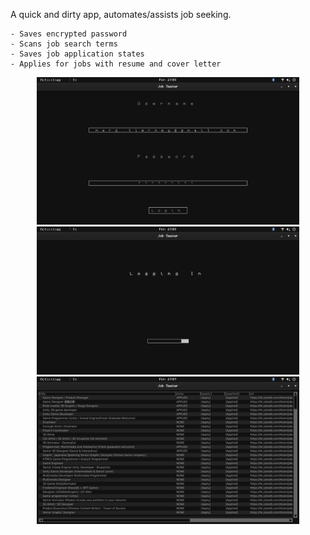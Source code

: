 A quick and dirty app, automates/assists job seeking.

    - Saves encrypted password
    - Scans job search terms
    - Saves job application states
    - Applies for jobs with resume and cover letter

<p align="center">
  <img src="screenshots/Screenshot_2023-02-20_19-08-21.png" width="420" />
  <img src="screenshots/Screenshot_2023-02-20_19-08-51.png" width="420" /> 
  <img src="screenshots/Screenshot_2023-02-20_19-09-22.png" width="420" />
</p>
